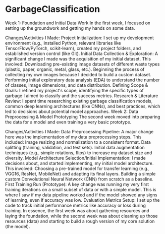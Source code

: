 # GarbageClassification
Week 1: Foundation and Initial Data Work
In the first week, I focused on setting up the groundwork and getting my hands on some data.

Changes/Activities I Made:
Project Initialization: I set up my development environment (e.g., installed Python, relevant libraries like TensorFlow/PyTorch, scikit-learn), created my project folders, and established version control (like Git).
Initial Data Collection & Exploration: A significant change I made was the acquisition of my initial dataset. This involved:
Downloading pre-existing image datasets of different waste types (plastic, paper, organic, metal, glass, etc.).
Beginning the process of collecting my own images because I decided to build a custom dataset.
Performing initial exploratory data analysis (EDA) to understand the number of classes, image dimensions, and data distribution.
Defining Scope & Goals: I refined my project's scope, identifying the specific types of garbage I aimed to classify and the success metrics.
Research & Literature Review: I spent time researching existing garbage classification models, common deep learning architectures (like CNNs), and best practices, which led to decisions about potential model approaches.
Week 2: Data Preprocessing & Model Prototyping
The second week moved into preparing the data for a model and even training a very basic prototype.

Changes/Activities I Made:
Data Preprocessing Pipeline: A major change here was the implementation of my data preprocessing steps. This included:
Image resizing and normalization to a consistent format.
Data splitting (training, validation, and test sets).
Initial data augmentation techniques (e.g., simple rotations, flips) to increase my dataset size and diversity.
Model Architecture Selection/Initial Implementation: I made decisions about, and started implementing, my initial model architecture. This involved:
Choosing a pre-trained model for transfer learning (e.g., VGG16, ResNet, MobileNet) and adapting its final layers.
Building a simple custom Convolutional Neural Network (CNN) from scratch as a baseline.
First Training Run (Prototype): A key change was running my very first training iterations on a small subset of data or with a simple model. This is where I saw if my data pipeline worked and if the model showed any signs of learning, even if accuracy was low.
Evaluation Metrics Setup: I set up the code to track initial performance metrics like accuracy or loss during training.
In essence, the first week was about gathering resources and laying the foundation, while the second week was about cleaning up those resources (data) and starting to build a rough version of my core solution (the model).
